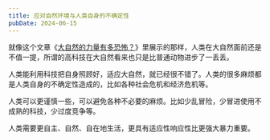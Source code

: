 ```yaml
---
title: 应对自然环境与人类自身的不确定性
pubDate: 2024-06-15
---
```


就像这个文章《[大自然的力量有多恐怖？]》里展示的那样，人类在大自然面前还是不值一提，所谓的高科技在大自然看来也只是比普通动物进步了一丢丢。

人类能利用科技把自身照顾好，适应大自然，就已经很不错了。人类的很多麻烦都是人类自身的不确定性造成的，比如各种社会危机和经济危机等。

人类可以更谨慎一些，可以避免各种不必要的麻烦。比如少乱冒险，少冒进使用不成熟的科技，少过度竞争等。

人类需要更自主、自然、自在地生活，更具有适应性响应性比更强大暴力重要。

[大自然的力量有多恐怖？]: https://zhuanlan.zhihu.com/p/688750067
